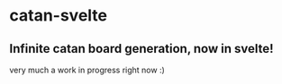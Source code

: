 # catan-svelte

## Infinite catan board generation, now in svelte!

very much a work in progress right now :)
